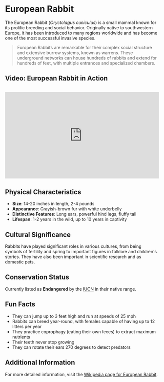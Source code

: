 # European Rabbit

The European Rabbit (*Oryctolagus cuniculus*) is a small mammal known for its prolific breeding and social behavior. Originally native to southwestern Europe, it has been introduced to many regions worldwide and has become one of the most successful invasive species.

> European Rabbits are remarkable for their complex social structure and extensive burrow systems, known as warrens. These underground networks can house hundreds of rabbits and extend for hundreds of feet, with multiple entrances and specialized chambers.

## Video: European Rabbit in Action
<div class="video-container" style="position: relative; padding-bottom: 56.25%; height: 0; overflow: hidden; max-width: 100%; margin: 2rem 0;">
    <iframe style="position: absolute; top: 0; left: 0; width: 100%; height: 100%;" 
            src="https://www.youtube.com/embed/Ddy20YF3qR0" 
            title="European Rabbit in Action" 
            frameborder="0" 
            allow="accelerometer; autoplay; clipboard-write; encrypted-media; gyroscope; picture-in-picture" 
            allowfullscreen>
    </iframe>
</div>

## Physical Characteristics

- **Size**: 14-20 inches in length, 2-4 pounds
- **Appearance**: Grayish-brown fur with white underbelly
- **Distinctive Features**: Long ears, powerful hind legs, fluffy tail
- **Lifespan**: 1-2 years in the wild, up to 10 years in captivity

## Cultural Significance
Rabbits have played significant roles in various cultures, from being symbols of fertility and spring to important figures in folklore and children's stories. They have also been important in scientific research and as domestic pets.

## Conservation Status
Currently listed as **Endangered** by the [IUCN](https://www.iucnredlist.org/species/41291/170619657) in their native range.

## Fun Facts
- They can jump up to 3 feet high and run at speeds of 25 mph
- Rabbits can breed year-round, with females capable of having up to 12 litters per year
- They practice coprophagy (eating their own feces) to extract maximum nutrients
- Their teeth never stop growing
- They can rotate their ears 270 degrees to detect predators

## Additional Information
For more detailed information, visit the [Wikipedia page for European Rabbit](https://en.wikipedia.org/wiki/European_rabbit). 